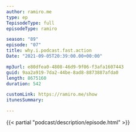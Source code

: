 ```yaml
---
author: ramiro.me
type: ep
TepisodeType: full
episodeType: ramiro

season: "89"
episode: "07"
title: why.i.podcast.fast.action
Date: "2021-09-05T20:39:00.00+00:00"

mp3url: e80dfea0-4808-46d9-9f06-f3afa1607443
guid: 9aa2a919-7da2-44be-8ad8-8873887afda0
length: 8675160
duration: 542

customLink: https://ramiro.me/show
itunesSummary:

---
```

{{< partial "podcast/description/episode.html" >}}
